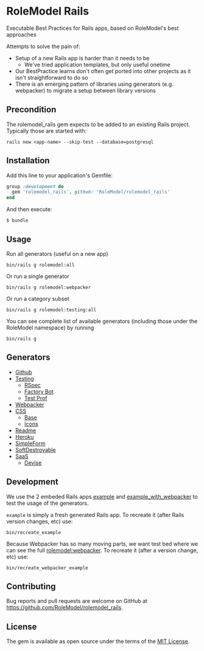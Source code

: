 # RoleModel Rails

Executable Best Practices for Rails apps, based on RoleModel's best approaches

Attempts to solve the pain of:

* Setup of a new Rails app is harder than it needs to be
  * We've tried application templates, but only useful onetime
* Our BestPractice learns don't often get ported into other projects as it isn't straightforward to do so
* There is an emerging pattern of libraries using generators (e.g. webpacker) to migrate a setup between library versions

## Precondition

The rolemodel_rails gem expects to be added to an existing Rails project. Typically those are started with:

```shell
rails new <app-name> --skip-test --database=postgresql
```

## Installation

Add this line to your application's Gemfile:

```ruby
group :development do
  gem 'rolemodel_rails', github: 'RoleModel/rolemodel_rails'
end
```

And then execute:

    $ bundle

## Usage

Run all generators (useful on a new app)

```shell
bin/rails g rolemodel:all
```

Or run a single generator

```shell
bin/rails g rolemodel:webpacker
```

Or run a category subset

```shell
bin/rails g rolemodel:testing:all
```

You can see complete list of available generators (including those under the RoleModel namespace) by running

```shell
bin/rails g
```

## Generators

* [Github](./lib/generators/rolemodel/github)
* [Testing](./lib/generators/rolemodel/testing)
  * [RSpec](./lib/generators/rolemodel/testing/rspec)
  * [Factory Bot](./lib/generators/rolemodel/testing/factory_bot)
  * [Test Prof](./lib/generators/rolemodel/testing/test_prof)
* [Webpacker](./lib/generators/rolemodel/webpacker)
* [CSS](./lib/generators/rolemodel/css)
  * [Base](./lib/generators/rolemodel/css/base)
  * [Icons](./lib/generators/rolemodel/css/icons)
* [Readme](./lib/generators/rolemodel/readme)
* [Heroku](./lib/generators/rolemodel/heroku)
* [SimpleForm](./lib/generators/rolemodel/simple_form)
* [SoftDestroyable](./lib/generators/rolemodel/soft_destroyable)
* [SaaS](./lib/generators/rolemodel/saas)
  * [Devise](./lib/generators/rolemodel/saas/devise)

## Development

We use the 2 embeded Rails apps [example](./example) and [example_with_webpacker](./example_with_webpacker) to test the usage of the generators.

`example` is simply a fresh generated Rails app. To recreate it (after Rails version changes, etc) use:

```shell
bin/recreate_example
```

Because Webpacker has so many moving parts, we want test bed where we can see the full [rolemodel:webpacker](./lib/generators/rolemodel/webpacker). To recreate it (after a version change, etc) use:

```shell
bin/recreate_webpacker_example
```

## Contributing

Bug reports and pull requests are welcome on GitHub at https://github.com/RoleModel/rolemodel_rails.

## License

The gem is available as open source under the terms of the [MIT License](https://opensource.org/licenses/MIT).
